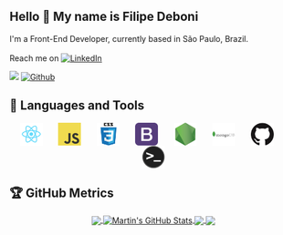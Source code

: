 ## Hello 👋 My name is <a style="font-color:2bbc8a;"> Filipe Deboni </a> 
I'm a Front-End Developer, currently based in São Paulo, Brazil.
<br />
<br />
Reach me on <a href="https://www.linkedin.com/in/filipedeboni/" target="_blank" rel="noopener noreferrer"> <img src="https://cdn.jsdelivr.net/npm/simple-icons@v3/icons/linkedin.svg" alt="LinkedIn" height="20" style="vertical-align:top"></a>

![](https://visitor-badge.laobi.icu/badge?page_id=FilipeDeboni.FilipeDeboni) [![Github](https://img.shields.io/github/followers/FilipeDeboni?label=Followers&logo=Github)](https://github.com/FilipeDeboni)

<!--
- 🔭 I’m currently working on ...
- 🌱 I’m currently learning ...
- 👯 I’m looking to collaborate on ...
- 🤔 I’m looking for help with ...
- 💬 Ask me about ...
- 📫 How to reach me: ...
- 😄 Pronouns: ...
- ⚡ Fun fact: ...
-->



## &#129520; Languages and Tools
<p align="center">
<img src="https://raw.githubusercontent.com/github/explore/80688e429a7d4ef2fca1e82350fe8e3517d3494d/topics/react/react.png" alt="React.JS" height="40" style="vertical-align:top">
 &#8287; &#8287; &#8287;
<img src="https://raw.githubusercontent.com/github/explore/80688e429a7d4ef2fca1e82350fe8e3517d3494d/topics/javascript/javascript.png" alt="Javascript" height="40" style="vertical-align:top">
 &#8287; &#8287; &#8287;
 <img src="https://raw.githubusercontent.com/github/explore/80688e429a7d4ef2fca1e82350fe8e3517d3494d/topics/css/css.png" alt="css" height="40" style="vertical-align:top">
 &#8287; &#8287; &#8287;
<img src="https://raw.githubusercontent.com/github/explore/80688e429a7d4ef2fca1e82350fe8e3517d3494d/topics/bootstrap/bootstrap.png" alt="Bootstrap" height="40" style="vertical-align:top">
 &#8287; &#8287; &#8287;
<img src="https://raw.githubusercontent.com/github/explore/80688e429a7d4ef2fca1e82350fe8e3517d3494d/topics/nodejs/nodejs.png" alt="Node.JS" height="40" style="vertical-align:top">
 &#8287; &#8287; &#8287;
 <img src="https://raw.githubusercontent.com/github/explore/80688e429a7d4ef2fca1e82350fe8e3517d3494d/topics/mongodb/mongodb.png" alt="MongoDB" height="40" style="vertical-align:top">
 &#8287; &#8287; &#8287;
<img src="https://raw.githubusercontent.com/github/explore/78df643247d429f6cc873026c0622819ad797942/topics/github/github.png" alt="Github" height="40" style="vertical-align:top">
 &#8287; &#8287; &#8287;
<img src="https://raw.githubusercontent.com/github/explore/80688e429a7d4ef2fca1e82350fe8e3517d3494d/topics/terminal/terminal.png" alt="Terminal" height="40" style="vertical-align:top">

</p>



## &#127942; GitHub Metrics
<div align="center">
<a href="https://github.com/MartinHeinz/MartinHeinz">
  <img align="center" src="https://github-readme-stats.vercel.app/api/top-langs/?username=filipedeboni&hide=html&title_color=2bbc8a&text_color=c9cacc&icon_color=2bbc8a&bg_color=1d1f21" />
</a>
<a href="https://github.com/MartinHeinz/MartinHeinz">
  <img align="center" src="https://github-readme-stats.vercel.app/api?username=filipedeboni&show_icons=true&line_height=27&count_private=true&title_color=2bbc8a&text_color=c9cacc&icon_color=2bbc8a&bg_color=1d1f21" alt="Martin's GitHub Stats" />
</a>

<a href="https://github.com/filipedeboni/ironhack-project-3-petfriendly-front">
  <img align="center" src="https://github-readme-stats.vercel.app/api/pin/?username=filipedeboni&repo=ironhack-project-3-petfriendly-front&title_color=2bbc8a&text_color=c9cacc&icon_color=2bbc8a&bg_color=1d1f21" />
</a>

<a href="https://github.com/filipedeboni/Ironhack-Project-2-Clover-Finance">
  <img align="center" src="https://github-readme-stats.vercel.app/api/pin/?username=filipedeboni&repo=Ironhack-Project-2-Clover-Finance&title_color=2bbc8a&text_color=c9cacc&icon_color=2bbc8a&bg_color=1d1f21" />
</a>
</div>

